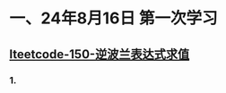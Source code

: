 # 一、24年8月16日 第一次学习
## [lteetcode-150-逆波兰表达式求值](https://leetcode.cn/problems/evaluate-reverse-polish-notation/description/)

### 1.



